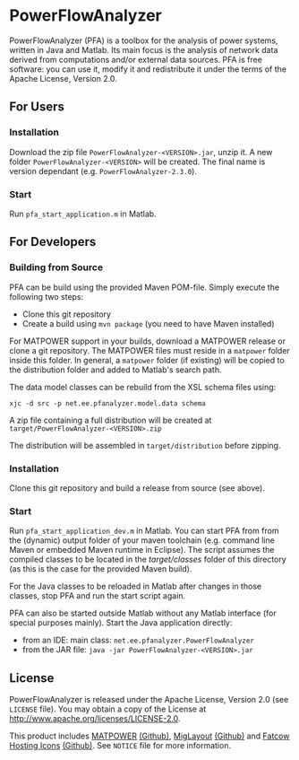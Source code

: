 PowerFlowAnalyzer
=================

PowerFlowAnalyzer (PFA) is a toolbox for the analysis of power systems, written in Java and Matlab. Its main focus is the analysis of network data derived from computations and/or external data sources.
PFA is free software: you can use it, modify it and redistribute it under the terms of the Apache License, Version 2.0.

For Users
---------
### Installation
Download the zip file `PowerFlowAnalyzer-<VERSION>.jar`, unzip it. A new folder `PowerFlowAnalyzer-<VERSION>` will be created. The final name is version dependant (e.g. `PowerFlowAnalyzer-2.3.0`).

### Start
Run `pfa_start_application.m` in Matlab.

For Developers
--------------

### Building from Source
PFA can be build using the provided Maven POM-file. 
Simply execute the following two steps:
 - Clone this git repository
 - Create a build using `mvn package` (you need to have Maven installed)
 
For MATPOWER support in your builds, download a MATPOWER release or clone a git repository.
The MATPOWER files must reside in a `matpower` folder inside this folder. In general, a `matpower`
folder (if existing) will be copied to the distribution folder and added to Matlab's search path.

The data model classes can be rebuild from the XSL schema files using:
```
xjc -d src -p net.ee.pfanalyzer.model.data schema
```

A zip file containing a full distribution will be created at `target/PowerFlowAnalyzer-<VERSION>.zip`

The distribution will be assembled in `target/distribution` before zipping.

### Installation
Clone this git repository and build a release from source (see above). 

### Start
Run `pfa_start_application_dev.m` in Matlab.
You can start PFA from from the (dynamic) output folder of your maven toolchain (e.g. command line 
Maven or embedded Maven runtime in Eclipse). The script assumes the compiled classes to be located 
in the _target/classes_ folder of this directory (as this is the case for the provided Maven build).

For the Java classes to be reloaded in Matlab after changes in those classes, stop PFA and run the start script again.

PFA can also be started outside Matlab without any Matlab interface (for special purposes mainly). Start the Java application directly:
 - from an IDE: main class: `net.ee.pfanalyzer.PowerFlowAnalyzer`
 - from the JAR file: `java -jar PowerFlowAnalyzer-<VERSION>.jar`

License
-------
PowerFlowAnalyzer is released under the Apache License, Version 2.0 (see `LICENSE` file).
You may obtain a copy of the License at http://www.apache.org/licenses/LICENSE-2.0.

This product includes [MATPOWER](http://www.pserc.cornell.edu/matpower) 
[(Github)](https://github.com/MATPOWER/matpower "MATPOWER on Github"), 
[MigLayout](http://miglayout.com) [(Github)](https://github.com/mikaelgrev/miglayout "MigLayout on Github") and [Fatcow Hosting Icons](http://www.fatcow.com) 
[(Github)](https://github.com/ioBroker/ioBroker.icons-fatcow-hosting "Fatcow Hosting Icons on Github").
See `NOTICE` file for more information. 
